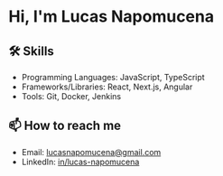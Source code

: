 # Hi, I'm Lucas Napomucena

## 🛠️ Skills

- Programming Languages: JavaScript, TypeScript
- Frameworks/Libraries: React, Next.js, Angular
- Tools: Git, Docker, Jenkins

## 📫 How to reach me

- Email: [lucasnapomucena@gmail.com](mailto:lucasnapomucena@gmail.com) 
- LinkedIn: [in/lucas-napomucena](https://www.linkedin.com/in/lucas-napomucena/)

